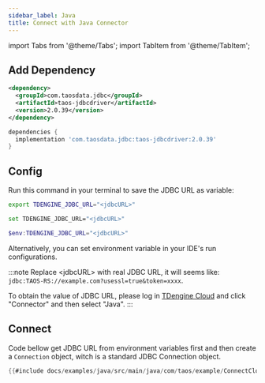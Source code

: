```yaml
---
sidebar_label: Java
title: Connect with Java Connector
---
```


import Tabs from '@theme/Tabs';
import TabItem from '@theme/TabItem';

## Add Dependency


<Tabs defaultValue="maven">
<TabItem value="maven" label="Maven">

```xml title="pom.xml"
<dependency>
  <groupId>com.taosdata.jdbc</groupId>
  <artifactId>taos-jdbcdriver</artifactId>
  <version>2.0.39</version>
</dependency>
```

</TabItem>
<TabItem value="gradel" label="Gradle">

```groovy title="build.gradle"
dependencies {
  implementation 'com.taosdata.jdbc:taos-jdbcdriver:2.0.39'
}
```

</TabItem>
</Tabs>

## Config

Run this command in your terminal to save the JDBC URL as variable:


<Tabs defaultValue="bash">
<TabItem value="bash" label="Bash">

```bash
export TDENGINE_JDBC_URL="<jdbcURL>"
```
</TabItem>
<TabItem value="cmd" label="CMD">

```bash
set TDENGINE_JDBC_URL="<jdbcURL>"
```
</TabItem>
<TabItem value="powershell" label="Powershell">

```powershell
$env:TDENGINE_JDBC_URL="<jdbcURL>"
```

</TabItem>
</Tabs>


Alternatively, you can set environment variable in your IDE's run configurations.


<!-- exclude -->
:::note
Replace  <jdbcURL\> with real JDBC URL, it will seems like: `jdbc:TAOS-RS://example.com?usessl=true&token=xxxx`.

To obtain the value of JDBC URL, please log in [TDengine Cloud](https://cloud.tdengine.com) and click "Connector" and then select "Java".
:::
<!-- exclude-end -->
## Connect

Code bellow get JDBC URL from environment variables first and then create a `Connection` object, witch is a standard JDBC Connection object.

```java
{{#include docs/examples/java/src/main/java/com/taos/example/ConnectCloudExample.java:connect}}
```

